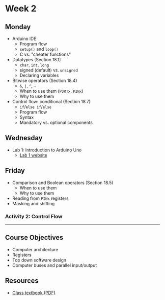 # Week 2

## Monday
- Arduino IDE
  - Program flow
  - `setup()` and `loop()`
  - C vs. "cheater functions"
- Datatypes (Section 18.1)
  - `char`, `int`, `long`
  - signed (default) vs. `unsigned`
  - Declaring variables
- Bitwise operators (Section 18.4)
  - `&`, `|`, `^`, `~`
  - When to use them (`PORTx`, `PINx`)
  - Why to use them
- Control flow: conditional (Section 18.7)
  - `if`/`else if`/`else`
  - Program flow
  - Syntax
  - Mandatory vs. optional components

## Wednesday
- Lab 1: Introduction to Arduino Uno
  - [Lab 1 website](https://doctor-pasquale.com/microcontrollers-lab-1/)

## Friday
- Comparison and Boolean operators (Section 18.5)
  - When to use them
  - Why to use them
- Reading from `PINx` registers
- Masking and shifting

### Activity 2: Control Flow

---
## Course Objectives
- Computer architecture
- Registers
- Top down software design
- Computer buses and parallel input/output

## Resources
- [Class textbook (PDF)](https://doctor-pasquale.com/wp-content/uploads/2021/02/The-Yellow-Book.pdf)
